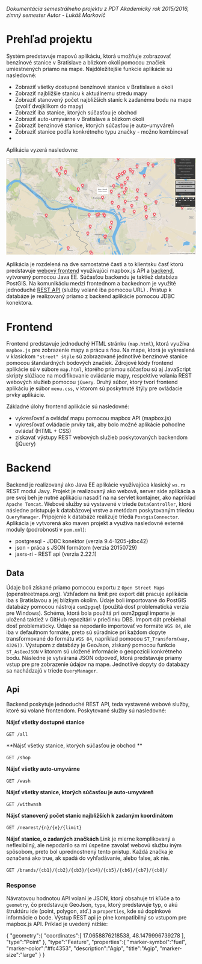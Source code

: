*Dokumentácia semestrálneho projektu z PDT*
*Akademický rok 2015/2016, zimný semester*
*Autor - Lukáš Markovič*

# Prehľad projektu
Systém predstavuje mapovú aplikáciu, ktorá umožňuje zobrazovať benzínové stanice v Bratislave a blízkom okolí pomocou značiek umiestnených priamo na mape.
Najdôležitejšie funkcie aplikácie sú nasledovné:
 - Zobraziť všetky dostupné benzínové stanice v Bratislave a okolí
 - Zobraziť najbližšie stanicu k aktuálnemu stredu mapy
 - Zobraziť stanovený počet najbližších staníc k zadanému bodu na mape (zvoliť dvojklikom do mapy)
 - Zobraziť iba stanice, ktorých súčasťou je obchod
 - Zobraziť auto-umyvárne v Bratislave a blízkom okolí
 - Zobraziť benzínové stanice, ktorých súčasťou je auto-umyváreň
 - Zobraziť stanice podľa konkrétneho typu značky - možno kombinovať
 - 
Aplikácia vyzerá nasledovne:

![Screenshot](screenshot.png)

Aplikácia je rozdelená na dve samostatné časti a to klientsku časť ktorú predstavuje [webový frontend](#frontend) využívajúci mapbox.js API a  [backend](#backend), vytvorený pomocou Java EE. Súčasťou backendu je taktiež databáza PostGIS. Na komunikáciu medzi frontednom a backednom je využité jednoduché [REST API](#api) (služby volané iba pomocou URL) . Prístup k databáze je realizovaný priamo z backend aplikácie pomocou JDBC konektora.

# Frontend
Frontend predstavuje jednoduchý HTML stránku (`map.html`),  ktorá využíva `mapbox.js` pre zobrazenie mapy a prácu s ňou. Na mape, ktorá je vykreslená v klasickom `"street" štýle` sú zobrazované jednotlivé benzínové stanice pomocou štandardných bodových značiek.
Zdrojové kódy frontend aplikácie sú v súbore `map.html`, ktorého priamou súčasťou sú aj JavaScript skripty slúžiace na modifikovanie ovládanie mapy, respektíve volania REST webových služieb pomocou `jQuery`. Druhý súbor, ktorý tvorí frontend aplikáciu je súbor `menu.css`, v ktorom sú poskytnuté štýly pre ovládacie prvky aplikácie.

Základné úlohy frontend aplikácie sú nasledovné:
 - vykresľovať a ovládať mapu pomocou mapbox API (mapbox.js)
 - vykresľovať ovládacie prvky tak, aby bolo možné aplikácie pohodlne ovládať (HTML + CSS)
 - získavať výstupy REST webových služieb poskytovaných backendom (jQuery)

# Backend
Backend je realizovaný ako Java EE aplikácie využívajúca klasický `ws.rs` REST modul Javy. Projekt je realizovaný ako webová, server side aplikácia a pre svoj beh je nutné aplikáciu nasadiť na na servlet kontajner, ako napríklad `Apache Tomcat`.
Webové služby sú vystavené v triede `DataController`, ktoré následne pristupuje k databázovej vrstve a metódam poskytovaným triedou `QueryManager`. Pripojenie k databáze realizuje trieda `PostgisConnector`.
Aplikácia je vytvorená ako maven projekt a využíva nasledovné externé moduly (podrobnosti v `pom.xml`):
 - postgresql - JDBC konektor (verzia 9.4-1205-jdbc42)
 - json - práca s JSON formátom (verzia 20150729)
 - jaxrs-ri - REST api (verzia 2.22.1)

## Data
Údaje boli získané priamo pomocou exportu z `Open Street Maps` (openstreetmaps.org). Vzhľadom na limit pre export dát pracuje aplikácia iba s Bratislavou a jej blízkym okolím.
Údaje boli importované do PostGIS databázy pomocou nástroja `osm2pgsql` (použitá dosť problematická verzia pre Windows). Schéma, ktorá bola použitá pri osm2pgsql importe je uložená taktiež v GitHub repozitári v priečinku DBS.
Import dát prebiehal dosť problematicky. Údaje sa nepodarilo importovať vo formáte `WGS 84`, ale iba v defaultnom formáte, preto sú súradnice pri každom dopyte transformované do formátu `WGS 84`, napríklad pomocou `ST_Transform(way, 4326))`.
Výstupom z databázy je GeoJson, získaný pomocou funkcie `ST_AsGeoJSON` v ktorom sú uložené informácie o geopozícii konkrétneho bodu. Následne je vytváraná JSON odpoveď, ktorá predstavuje priamy vstup pre pre zobrazenie údajov na mape. Jednotlivé dopyty do databázy sa nachádzajú v triede `QueryManager`.

## Api
Backend poskytuje jednoduché REST API, teda vystavené webové služby, ktoré sú volané frontendom. Poskytované služby sú nasledovné:

**Nájsť všetky dostupné stanice**

`GET /all`

**Nájsť všetky stanice, ktorých súčasťou je obchod **

`GET /shop`

**Nájsť všetky auto-umyvárne**

`GET /wash`

**Nájsť všetky stanice, ktorých súčasťou je auto-umyváreň**

`GET /withwash`

**Nájsť stanovený počet staníc najbližších k zadaným koordinátom**

`GET /nearest/{n}/{e}/{limit}`

**Nájsť stanice, o zadaných značkách**
Link je mierne komplikovaný a neflexibilný, ale nepodarilo sa mi úspešne zavolať webovú službu iným spôsobom, preto bol uprednostnený tento prístup. Každá značka je označená ako true, ak spadá do vyhľadávanie, alebo false, ak nie.

`GET /brands/{cb1}/{cb2}/{cb3}/{cb4}/{cb5}/{cb6}/{cb7}/{cb8}/`

### Response
Návratovou hodnotou API volaní je JSON, ktorý obsahuje tri kľúče a to `geometry`, čo predstavuje GeoJson, `type`, ktorý predstavuje typ, o akú štruktúru ide (point, polygon, atď.) a `properties`, kde sú doplnkové informácie o bode. Výstup REST api je plne kompatibilný so vstupom pre mapbox.js API. Príklad je uvedený nižšie:

{
      "geometry":{
         "coordinates":[
            17.0658876218538,
            48.1479996739278
         ],
         "type":"Point"
      },
      "type":"Feature",
      "properties":{
         "marker-symbol":"fuel",
         "marker-color":"#fc4353",
         "description":"Agip",
         "title":"Agip",
         "marker-size":"large"
      }
}
